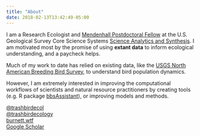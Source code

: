 ```yaml
---
title: "About"
date: 2018-02-13T13:42:49-05:00
---
```


I am a Research Ecologist and [Mendenhall Postdoctoral Fellow](https://www.usgs.gov/centers/mendenhall) at the U.S. Geological Survey Core Science Systems [Science Analytics and Synthesis](https://www.usgs.gov/core-science-systems/science-analytics-and-synthesis/about). I am motivated most by the promise of using __extant data__ to inform ecological understanding, and a paycheck helps. 

Much of my work to date has relied on existing data, like the [USGS North American Breeding Bird Survey](https://www.usgs.gov/centers/pwrc/science/north-american-breeding-bird-survey), to understand bird population dynamics. 

However, I am extremely interested in improving the computational workflows of scientists and natural resource practitioners by creating tools (e.g. R package [bbsAssistant](github.com/trashbirdecology/bbsassistant)), or improving models and methods. 

<i class="fab fa-twitter"></i> [@trashbirdecol](//twitter.com/trashbirdecol)  
<i class="fab fa-github"></i> [@trashbirdecology](//github.com/trashbirdecology)  
<i class="fas fa-link"></i> [burnett.wtf](https://burnett.wtf)  
<i class="fas fa-graduation-cap"></i> [Google Scholar](https://scholar.google.com/citations?hl=en&user=L0t-rQoAAAAJ&view_op=list_works&sortby=pubdate)  
